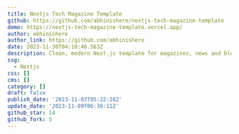 ```yaml
---
title: Nextjs Tech Magazine Template
github: https://github.com/abhinishere/nextjs-tech-magazine-template
demo: https://nextjs-tech-magazine-template.vercel.app/
author: abhinishere
author_link: https://github.com/abhinishere
date: 2023-11-30T04:10:46.563Z
description: Clean, modern Next.js template for magazines, news and blogs.
ssg:
  - Nextjs
css: []
cms: []
category: []
draft: false
publish_date: '2023-11-03T05:22:28Z'
update_date: '2023-11-09T06:36:11Z'
github_star: 14
github_fork: 5
---
```

